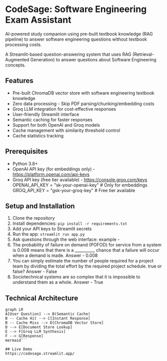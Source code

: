 # CodeSage: Software Engineering Exam Assistant
AI-powered study companion using pre-built textbook knowledge (RAG pipeline) to answer software engineering questions without textbook processing costs.

A Streamlit-based question-answering system that uses RAG (Retrieval-Augmented Generation) to answer questions about Software Engineering concepts.

## Features
- Pre-built ChromaDB vector store with software engineering textbook knowledge
- Zero data processing - Skip PDF parsing/chunking/embedding costs
- Groq LLM integration for cost-effective responses
- User-friendly Streamlit interface
- Semantic caching for faster responses
- Support for both OpenAI and Groq models
- Cache management with similarity threshold control
- Cache statistics tracking

## Prerequisites

- Python 3.8+
- OpenAI API key (for embeddings only) - https://platform.openai.com/api-keys
- Groq API key (free tier available) - https://console.groq.com/keys
OPENAI_API_KEY = "sk-your-openai-key"  # Only for embeddings
GROQ_API_KEY = "gsk-your-groq-key"    # Free tier available


## Setup and Installation
1. Clone the repository
2. Install dependencies: `pip install -r requirements.txt`
3. Add your API keys to Streamlit secrets
4. Run the app: `streamlit run app.py`
5. Ask questions through the web interface:
example - 
1. The probability of failure on demand (POFOD) for service from a system is 0.008 means that there is a __________ chance that a failure will occur when a demand is made.
Answer - 0.008
2. You can simply estimate the number of people required for a project team by dividing the total effort by the required project schedule. true or false?
Answer - False
3. Sociotechnical systems are so complex that it is impossible to understand them as a whole.
Answer - True

## Technical Architecture 
```
graph LR
A[User Question] --> B(Semantic Cache)
B -- Cache Hit --> C[Instant Response]
B -- Cache Miss --> D[ChromaDB Vector Store]
D --> E[Document Store Lookup]
E --> F[Groq LLM Synthesis]
F --> G[Response]
mermaid```

## Live Demo
https://codesage.streamlit.app/

